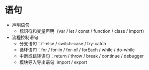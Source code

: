 # 语句

- 声明语句
  - 标识符和变量声明（var / let / const / function / class / import）
- 流程控制语句
  - 分支语句：if-else / switch-case / try-catch
  - 循环语句：for / for-in / for-of / forEach / while / do-while
  - 中断或跳转语句：return / throw / break / continue / debugger
  - 模块导入导出语句: import / export